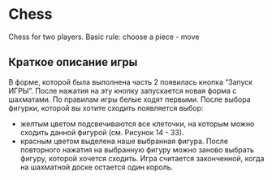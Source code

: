 # Chess
Сhess for two players. Basic rule: choose a piece - move

## Краткое описание игры ##
В форме, которой была выполнена часть 2 появилась кнопка “Запуск ИГРЫ”. После нажатия на эту кнопку запускается новая форма с шахматами.
По правилам игры белые ходят первыми. После выбора фигурки, которой вы хотите сходить появляется выбор: 
- желтым цветом подсвечиваются все клеточки, на которым можно сходить данной фигурой (см. Рисунок 14 - 33). 
- красным цветом выделена наше выбранная фигура. 
После повторного нажатия на выбранную фигуру можно заново выбрать фигуру, которой хочется сходить. 
Игра считается законченной, когда на шахматной доске остается один король.

